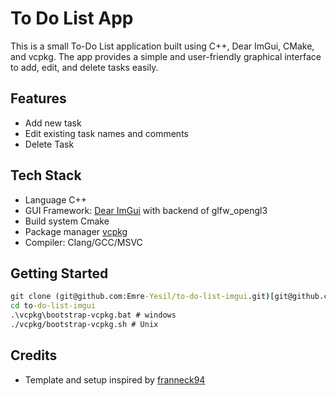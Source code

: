 # To Do List App
This is a small To-Do List application built using C++, Dear ImGui, CMake, and vcpkg. The app provides a simple and user-friendly graphical interface to add, edit, and delete tasks easily.
## Features
- Add new task
- Edit existing task names and comments
- Delete Task
## Tech Stack
- Language C++
- GUI Framework: [Dear ImGui](https://github.com/ocornut/imgui.git) with backend of glfw_opengl3
- Build system Cmake
- Package manager [vcpkg](https://github.com/microsoft/vcpkg.git)
- Compiler: Clang/GCC/MSVC
## Getting Started
```cmd
git clone (git@github.com:Emre-Yesil/to-do-list-imgui.git)[git@github.com:Emre-Yesil/to-do-list-imgui.git]
cd to-do-list-imgui
.\vcpkg\bootstrap-vcpkg.bat # windows
./vcpkg/bootstrap-vcpkg.sh # Unix
```
## Credits
- Template and setup inspired by [franneck94](https://github.com/franneck94/UdemyCppGui.git)
